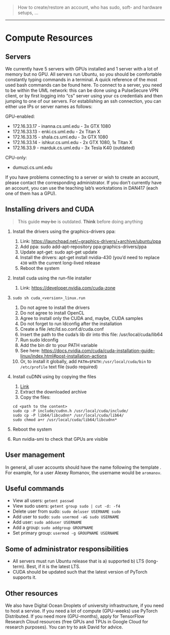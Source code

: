 > How to create/restore an account, who has sudo, soft- and hardware setups, ...
---

# Compute Resources

## Servers

We currently have 5 servers with GPUs installed and 1 server with a lot of memory but no GPU.
All servers run Ubuntu, so you should be comfortable constantly typing commands in a terminal.
A quick reference of the most used bash commands can be found here.
To connect to a server, you need to be within the UML network: this can be done using a PulseSecure VPN client,
or by first logging into “cs” server using your cs credentials and then jumping to one of our servers. 
For establishing an ssh connection, you can either use IPs or server names as follows:

GPU-enabled:
* 172.16.33.17 - inanna.cs.uml.edu - 3x GTX 1080
* 172.16.33.13 - enki.cs.uml.edu - 2x Titan X
* 172.16.33.15 - shala.cs.uml.edu - 3x GTX 1080
* 172.16.33.14 - ishkur.cs.uml.edu - 2x GTX 1080, 1x Titan X
* 172.16.33.9 - marduk.cs.uml.edu - 3x Tesla K40 (outdated)

CPU-only:
* dumuzi.cs.uml.edu

If you have problems connecting to a server or wish to create an account, please contact the corresponding administrator.
If you don’t currently have an account, you can use the teaching lab’s workstations in DAN417 (each one of them has a GPU).

## Installing drivers and CUDA

> This guide ~~may be~~ is outdated. **Think** before doing anything

1. Install the drivers using the graphics-drivers ppa:
    1. Link: https://launchpad.net/~graphics-drivers/+archive/ubuntu/ppa
    1. Add ppa: sudo add-apt-repository ppa:graphics-drivers/ppa
    1. Update apt-get: sudo apt-get update
    1. Install the drivers: apt-get install nvidia-430 (you’d need to replace `430` with the current long-lived release
    1. Reboot the system

1. Install cuda using the run-file installer
    1. Link: https://developer.nvidia.com/cuda-zone

1. `sudo sh cuda_<version>_linux.run`
    1. Do not agree to install the drivers
    1. Do not agree to install OpenCL
    1. Agree to install only the CUDA and, maybe, CUDA samples
    1. Do not forget to run ldconfig after the installation 
    1. Create a file /etc/ld.so.conf.d/cuda.conf
    1. Insert the path to the cuda’s lib dir into this file: /usr/local/cuda/lib64
    1. Run sudo ldconfig
    1. Add the bin dir to your PATH variable
    1. See here: https://docs.nvidia.com/cuda/cuda-installation-guide-linux/index.html#post-installation-actions
    1. Or, to install it globally, add `PATH=$PATH:/usr/local/cuda/bin` to `/etc/profile` text file (sudo required)

1. Install cuDNN using by copying the files 
    1. [Link](https://developer.nvidia.com/cudnn)
    1. Extract the downloaded archive
    1. Copy the files:
    ```
    cd <path to the content>
    sudo cp -P include/cudnn.h /usr/local/cuda/include/
    sudo cp -P lib64/libcudnn* /usr/local/cuda/lib64/
    sudo chmod a+r /usr/local/cuda/lib64/libcudnn*
    ```
1. Reboot the system
1. Run nvidia-smi to check that GPUs are visible

## User management

In general, all user accounts should have the name following the template <first letter of first name><last name>.
For example, for a user Alexey Romanov, the username would be `aromanov`.

## Useful commands

* View all users: `getent passwd`
* View sudo users: `getent group sudo | cut -d: -f4`
* Delete user from sudo: `sudo deluser USERNAME sudo`
* Add user to sudo: `sudo usermod -aG sudo USERNAME`
* Add user: `sudo adduser USERNAME`
* Add a group: `sudo addgroup GROUPNAME`
* Set primary group: `usermod -g GROUPNAME USERNAME`

## Some of administrator responsibilities

* All servers must run Ubuntu release that is a) supported b) LTS (long-term). Best, if it is the latest LTS.
* CUDA should be updated such that the latest version of PyTorch supports it.

## Other resources

We also have Digital Ocean Droplets of university infrastructure, if you need to host a servise.
If you need a lot of compute (GPU-weeks) use PyTorch Distributed. If you need more (GPU-months), apply for TensorFlow Research Cloud resources (free GPUs and TPUs in Google Cloud for research purposes). You can try to ask David for advice.
